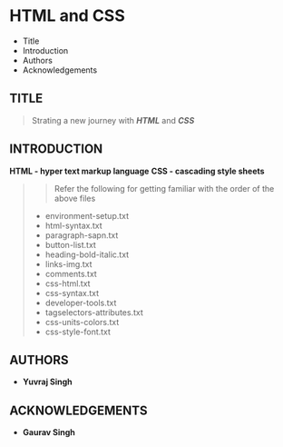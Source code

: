 # HTML and CSS

- Title
- Introduction
- Authors
- Acknowledgements

## TITLE

> Strating a new journey with ***HTML*** and ***CSS***

## INTRODUCTION

**HTML - hyper text markup language**
**CSS - cascading style sheets** 

>
>> Refer the following for getting familiar with the order of the above files
>
> - environment-setup.txt
> - html-syntax.txt
> - paragraph-sapn.txt
> - button-list.txt
> - heading-bold-italic.txt
> - links-img.txt
> - comments.txt
> - css-html.txt
> - css-syntax.txt
> - developer-tools.txt
> - tagselectors-attributes.txt
> - css-units-colors.txt
> - css-style-font.txt
## AUTHORS

- **Yuvraj Singh**

## ACKNOWLEDGEMENTS

- **Gaurav Singh**

